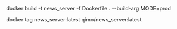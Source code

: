 docker build -t news_server -f Dockerfile . --build-arg MODE=prod

docker tag news_server:latest qimo/news_server:latest